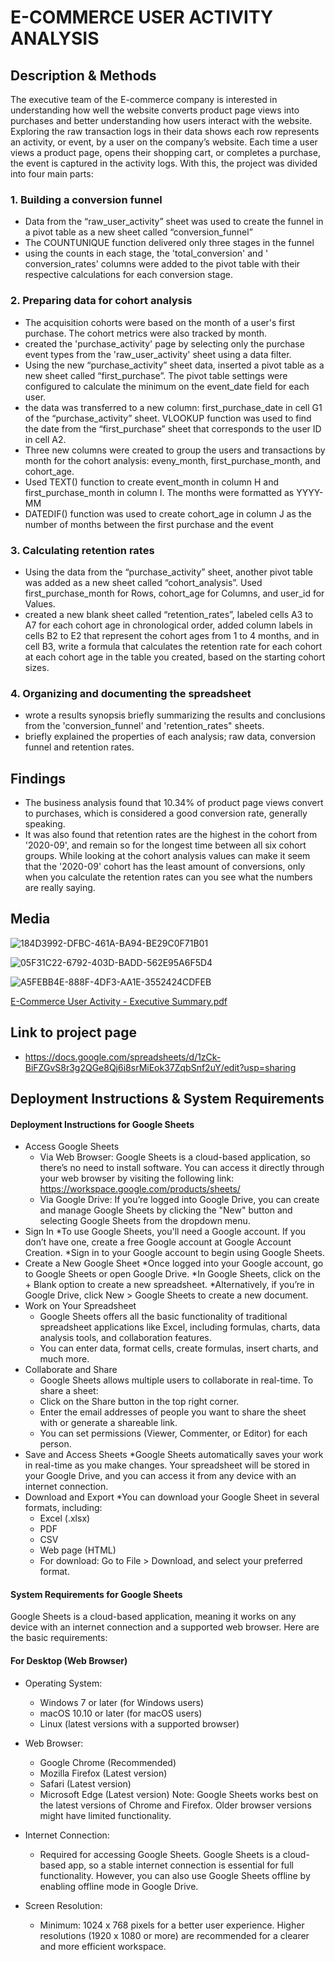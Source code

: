 # E-COMMERCE USER ACTIVITY ANALYSIS

## Description & Methods
The executive team of the E-commerce company is interested in understanding how well the website  converts product page views into purchases and better understanding how users interact with the website. Exploring the raw transaction logs in their data shows each row represents an activity, or event, by a user on the company’s website. Each time a user views a product page, opens their shopping cart, or completes a purchase, the event is captured in the activity logs. With this, the project was divided into four main parts:
### 1. Building a conversion funnel
   - Data from the “raw_user_activity” sheet was used to create the funnel in a pivot table as a new sheet called “conversion_funnel”
   - The COUNTUNIQUE function delivered only three stages in the funnel
   - using the counts in each stage, the 'total_conversion' and ' conversion_rates' columns were added to the pivot table with their respective calculations for each conversion stage.
### 2. Preparing data for cohort analysis
   - The acquisition cohorts were based on the month of a user's first purchase. The cohort metrics were also tracked by month.
   - created the 'purchase_activity' page by selecting only the purchase event types from the 'raw_user_activity' sheet using a data filter.
   - Using the new “purchase_activity” sheet data, inserted a pivot table as a new sheet called “first_purchase”. The pivot table settings were configured to calculate the minimum on the event_date field for each user.
   - the data was transferred to a new column: first_purchase_date in cell G1 of the “purchase_activity” sheet. VLOOKUP function was used to find the date from the “first_purchase” sheet that corresponds to the user ID in cell A2.
   - Three new columns were created to group the users and transactions by month for the cohort analysis: eveny_month, first_purchase_month, and cohort_age.
   - Used TEXT() function to create event_month in column H and first_purchase_month in column I. The months were formatted as YYYY-MM
   - DATEDIF() function was used to create cohort_age in column J as the number of months between the first purchase and the event
### 3. Calculating retention rates
  - Using the data from the “purchase_activity” sheet,  another pivot table was added as a new sheet called “cohort_analysis”. Used first_purchase_month for Rows, cohort_age for Columns, and user_id for Values.
  - created a new blank sheet called “retention_rates”, labeled cells A3 to A7 for each cohort age in chronological order, added column labels in cells B2 to E2 that represent the cohort ages from 1 to 4 months, and in cell B3, write a formula that calculates the retention rate for each cohort at each cohort age in the table you created, based on the starting cohort sizes.
### 4. Organizing and documenting the spreadsheet
  - wrote a results synopsis briefly summarizing the results and conclusions from the 'conversion_funnel' and 'retention_rates" sheets.
  - briefly explained the properties of each analysis; raw data, conversion funnel and retention rates.

## Findings
* The business analysis found that 10.34% of product page views convert to purchases, which is considered a good conversion rate, generally speaking.
* It was also found that retention rates are the highest in the cohort from '2020-09', and remain so for the longest time between all six cohort groups. While looking at the cohort analysis values can make it seem that the '2020-09' cohort has the least amount of conversions, only when you calculate the retention rates can you see what the numbers are really saying.

## Media
![184D3992-DFBC-461A-BA94-BE29C0F71B01](https://github.com/user-attachments/assets/446ce2d8-31ef-415d-a131-634750299c58)

![05F31C22-6792-403D-BADD-562E95A6F5D4](https://github.com/user-attachments/assets/5a79664c-b3af-4d2f-8f03-7b6e6e0d6e1f)

![A5FEBB4E-888F-4DF3-AA1E-3552424CDFEB](https://github.com/user-attachments/assets/0ee6899c-67dc-46a6-b517-30eb014dac45)

[E-Commerce User Activity - Executive Summary.pdf](https://github.com/user-attachments/files/18238958/E-Commerce.User.Activity.-.Executive.Summary.pdf)


## Link to project page
* https://docs.google.com/spreadsheets/d/1zCk-BiFZGvS8r3g2QGe8Qj6i8srMiEok37ZqbSnf2uY/edit?usp=sharing

## Deployment Instructions & System Requirements
#### Deployment Instructions for Google Sheets
* Access Google Sheets
  * Via Web Browser: Google Sheets is a cloud-based application, so there’s no need to install software. You can access it directly through your web browser by visiting the following link: https://workspace.google.com/products/sheets/
  * Via Google Drive: If you’re logged into Google Drive, you can create and manage Google Sheets by clicking the "New" button and selecting Google Sheets from the dropdown menu.
* Sign In
  *To use Google Sheets, you'll need a Google account. If you don’t have one, create a free Google account at Google Account Creation.
  *Sign in to your Google account to begin using Google Sheets.
* Create a New Google Sheet
  *Once logged into your Google account, go to Google Sheets or open Google Drive.
  *In Google Sheets, click on the + Blank option to create a new spreadsheet.
  *Alternatively, if you’re in Google Drive, click New > Google Sheets to create a new document.
* Work on Your Spreadsheet
  * Google Sheets offers all the basic functionality of traditional spreadsheet applications like Excel, including formulas, charts, data analysis tools, and collaboration features.
  * You can enter data, format cells, create formulas, insert charts, and much more.
* Collaborate and Share
  * Google Sheets allows multiple users to collaborate in real-time. To share a sheet:
  * Click on the Share button in the top right corner.
  * Enter the email addresses of people you want to share the sheet with or generate a shareable link.
  * You can set permissions (Viewer, Commenter, or Editor) for each person.
* Save and Access Sheets
  *Google Sheets automatically saves your work in real-time as you make changes. Your spreadsheet will be stored in your Google Drive, and you can access it from any device with an internet connection.
* Download and Export
  *You can download your Google Sheet in several formats, including:
   * Excel (.xlsx)
   * PDF
   * CSV
   * Web page (HTML)
   * For download: Go to File > Download, and select your preferred format.

#### System Requirements for Google Sheets
Google Sheets is a cloud-based application, meaning it works on any device with an internet connection and a supported web browser. Here are the basic requirements:

#### For Desktop (Web Browser)
* Operating System:
  * Windows 7 or later (for Windows users)
  * macOS 10.10 or later (for macOS users)
  * Linux (latest versions with a supported browser)
* Web Browser:
  * Google Chrome (Recommended)
  * Mozilla Firefox (Latest version)
  * Safari (Latest version)
  * Microsoft Edge (Latest version)
Note: Google Sheets works best on the latest versions of Chrome and Firefox. Older browser versions might have limited functionality.

* Internet Connection:
  * Required for accessing Google Sheets. Google Sheets is a cloud-based app, so a stable internet connection is essential for full functionality. However, you can also use Google Sheets offline by enabling offline mode in Google Drive.
* Screen Resolution:
  * Minimum: 1024 x 768 pixels for a better user experience. Higher resolutions (1920 x 1080 or more) are recommended for a clearer and more efficient workspace.
